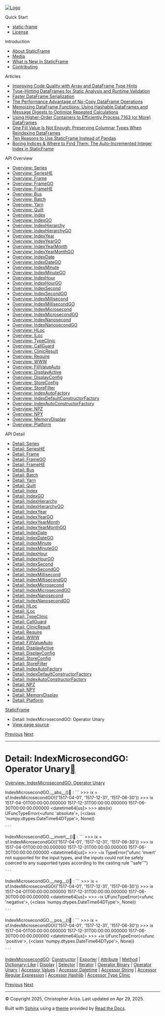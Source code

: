 [![Logo](../_static/sf-logo-web_icon-small.png)](../index.md)

Quick Start

* [static-frame](../readme.md)
* [License](../license.md)

Introduction

* [About StaticFrame](../intro.md)
* [Media](../intro.html#media)
* [What is New in StaticFrame](../new.md)
* [Contributing](../contributing.md)

Articles

* [Improving Code Quality with Array and DataFrame Type Hints](../articles/guard.md)
* [Type-Hinting DataFrames for Static Analysis and Runtime Validation](../articles/ftyping.md)
* [Faster DataFrame Serialization](../articles/serialize.md)
* [The Performance Advantage of No-Copy DataFrame Operations](../articles/no_copy.md)
* [Memoizing DataFrame Functions: Using Hashable DataFrames and Message Digests to Optimize Repeated Calculations](../articles/hash.md)
* [Using Higher-Order Containers to Efficiently Process 7,163 (or More) DataFrames](../articles/uhoc.md)
* [One Fill Value Is Not Enough: Preserving Columnar Types When Reindexing DataFrames](../articles/fill_value.md)
* [Ten Reasons to Use StaticFrame Instead of Pandas](../articles/upgrade.md)
* [Boring Indices & Where to Find Them: The Auto-Incremented Integer Index in StaticFrame](../articles/aiii.md)

API Overview

* [Overview: Series](../api_overview/series.md)
* [Overview: SeriesHE](../api_overview/series_he.md)
* [Overview: Frame](../api_overview/frame.md)
* [Overview: FrameGO](../api_overview/frame_go.md)
* [Overview: FrameHE](../api_overview/frame_he.md)
* [Overview: Bus](../api_overview/bus.md)
* [Overview: Batch](../api_overview/batch.md)
* [Overview: Yarn](../api_overview/yarn.md)
* [Overview: Quilt](../api_overview/quilt.md)
* [Overview: Index](../api_overview/index.md)
* [Overview: IndexGO](../api_overview/index_go.md)
* [Overview: IndexHierarchy](../api_overview/index_hierarchy.md)
* [Overview: IndexHierarchyGO](../api_overview/index_hierarchy_go.md)
* [Overview: IndexYear](../api_overview/index_year.md)
* [Overview: IndexYearGO](../api_overview/index_year_go.md)
* [Overview: IndexYearMonth](../api_overview/index_year_month.md)
* [Overview: IndexYearMonthGO](../api_overview/index_year_month_go.md)
* [Overview: IndexDate](../api_overview/index_date.md)
* [Overview: IndexDateGO](../api_overview/index_date_go.md)
* [Overview: IndexMinute](../api_overview/index_minute.md)
* [Overview: IndexMinuteGO](../api_overview/index_minute_go.md)
* [Overview: IndexHour](../api_overview/index_hour.md)
* [Overview: IndexHourGO](../api_overview/index_hour_go.md)
* [Overview: IndexSecond](../api_overview/index_second.md)
* [Overview: IndexSecondGO](../api_overview/index_second_go.md)
* [Overview: IndexMillisecond](../api_overview/index_millisecond.md)
* [Overview: IndexMillisecondGO](../api_overview/index_millisecond_go.md)
* [Overview: IndexMicrosecond](../api_overview/index_microsecond.md)
* [Overview: IndexMicrosecondGO](../api_overview/index_microsecond_go.md)
* [Overview: IndexNanosecond](../api_overview/index_nanosecond.md)
* [Overview: IndexNanosecondGO](../api_overview/index_nanosecond_go.md)
* [Overview: HLoc](../api_overview/hloc.md)
* [Overview: ILoc](../api_overview/iloc.md)
* [Overview: TypeClinic](../api_overview/type_clinic.md)
* [Overview: CallGuard](../api_overview/call_guard.md)
* [Overview: ClinicResult](../api_overview/clinic_result.md)
* [Overview: Require](../api_overview/require.md)
* [Overview: WWW](../api_overview/www.md)
* [Overview: FillValueAuto](../api_overview/fill_value_auto.md)
* [Overview: DisplayActive](../api_overview/display_active.md)
* [Overview: DisplayConfig](../api_overview/display_config.md)
* [Overview: StoreConfig](../api_overview/store_config.md)
* [Overview: StoreFilter](../api_overview/store_filter.md)
* [Overview: IndexAutoFactory](../api_overview/index_auto_factory.md)
* [Overview: IndexDefaultConstructorFactory](../api_overview/index_default_constructor_factory.md)
* [Overview: IndexAutoConstructorFactory](../api_overview/index_auto_constructor_factory.md)
* [Overview: NPZ](../api_overview/npz.md)
* [Overview: NPY](../api_overview/npy.md)
* [Overview: MemoryDisplay](../api_overview/memory_display.md)
* [Overview: Platform](../api_overview/platform.md)

API Detail

* [Detail: Series](series.md)
* [Detail: SeriesHE](series_he.md)
* [Detail: Frame](frame.md)
* [Detail: FrameGO](frame_go.md)
* [Detail: FrameHE](frame_he.md)
* [Detail: Bus](bus.md)
* [Detail: Batch](batch.md)
* [Detail: Yarn](yarn.md)
* [Detail: Quilt](quilt.md)
* [Detail: Index](index.md)
* [Detail: IndexGO](index_go.md)
* [Detail: IndexHierarchy](index_hierarchy.md)
* [Detail: IndexHierarchyGO](index_hierarchy_go.md)
* [Detail: IndexYear](index_year.md)
* [Detail: IndexYearGO](index_year_go.md)
* [Detail: IndexYearMonth](index_year_month.md)
* [Detail: IndexYearMonthGO](index_year_month_go.md)
* [Detail: IndexDate](index_date.md)
* [Detail: IndexDateGO](index_date_go.md)
* [Detail: IndexMinute](index_minute.md)
* [Detail: IndexMinuteGO](index_minute_go.md)
* [Detail: IndexHour](index_hour.md)
* [Detail: IndexHourGO](index_hour_go.md)
* [Detail: IndexSecond](index_second.md)
* [Detail: IndexSecondGO](index_second_go.md)
* [Detail: IndexMillisecond](index_millisecond.md)
* [Detail: IndexMillisecondGO](index_millisecond_go.md)
* [Detail: IndexMicrosecond](index_microsecond.md)
* [Detail: IndexMicrosecondGO](index_microsecond_go.md)
* [Detail: IndexNanosecond](index_nanosecond.md)
* [Detail: IndexNanosecondGO](index_nanosecond_go.md)
* [Detail: HLoc](hloc.md)
* [Detail: ILoc](iloc.md)
* [Detail: TypeClinic](type_clinic.md)
* [Detail: CallGuard](call_guard.md)
* [Detail: ClinicResult](clinic_result.md)
* [Detail: Require](require.md)
* [Detail: WWW](www.md)
* [Detail: FillValueAuto](fill_value_auto.md)
* [Detail: DisplayActive](display_active.md)
* [Detail: DisplayConfig](display_config.md)
* [Detail: StoreConfig](store_config.md)
* [Detail: StoreFilter](store_filter.md)
* [Detail: IndexAutoFactory](index_auto_factory.md)
* [Detail: IndexDefaultConstructorFactory](index_default_constructor_factory.md)
* [Detail: IndexAutoConstructorFactory](index_auto_constructor_factory.md)
* [Detail: NPZ](npz.md)
* [Detail: NPY](npy.md)
* [Detail: MemoryDisplay](memory_display.md)
* [Detail: Platform](platform.md)

[StaticFrame](../index.md)

* Detail: IndexMicrosecondGO: Operator Unary
* [View page source](../_sources/api_detail/index_microsecond_go-operator_unary.rst.txt)

[Previous](index_microsecond_go-operator_binary.html "Detail: IndexMicrosecondGO: Operator Binary")
[Next](index_microsecond_go-accessor_values.html "Detail: IndexMicrosecondGO: Accessor Values")

---

# Detail: IndexMicrosecondGO: Operator Unary[](#detail-indexmicrosecondgo-operator-unary "Link to this heading")

[Overview: IndexMicrosecondGO: Operator Unary](../api_overview/index_microsecond_go-operator_unary.html#api-overview-indexmicrosecondgo-operator-unary)

IndexMicrosecondGO.\_\_abs\_\_()[](#static_frame.IndexMicrosecondGO.__abs__ "Link to this definition")
:   ```
    >>> ix = sf.IndexMicrosecondGO(('1517-04-01', '1517-12-31', '1517-06-30'))
    >>> ix
    <IndexMicrosecondGO>
    1517-04-01T00:00:00.000000
    1517-12-31T00:00:00.000000
    1517-06-30T00:00:00.000000
    <datetime64[us]>
    >>> abs(ix)
    UFuncTypeError(<ufunc 'absolute'>, (<class 'numpy.dtypes.DateTime64DType'>, None))

    ```

IndexMicrosecondGO.\_\_invert\_\_()[](#static_frame.IndexMicrosecondGO.__invert__ "Link to this definition")
:   ```
    >>> ix = sf.IndexMicrosecondGO(('1517-04-01', '1517-12-31', '1517-06-30'))
    >>> ix
    <IndexMicrosecondGO>
    1517-04-01T00:00:00.000000
    1517-12-31T00:00:00.000000
    1517-06-30T00:00:00.000000
    <datetime64[us]>
    >>> ~ix
    TypeError("ufunc 'invert' not supported for the input types, and the inputs could not be safely coerced to any supported types according to the casting rule ''safe''")

    ```

IndexMicrosecondGO.\_\_neg\_\_()[](#static_frame.IndexMicrosecondGO.__neg__ "Link to this definition")
:   ```
    >>> ix = sf.IndexMicrosecondGO(('1517-04-01', '1517-12-31', '1517-06-30'))
    >>> ix
    <IndexMicrosecondGO>
    1517-04-01T00:00:00.000000
    1517-12-31T00:00:00.000000
    1517-06-30T00:00:00.000000
    <datetime64[us]>
    >>> -ix
    UFuncTypeError(<ufunc 'negative'>, (<class 'numpy.dtypes.DateTime64DType'>, None))

    ```

IndexMicrosecondGO.\_\_pos\_\_()[](#static_frame.IndexMicrosecondGO.__pos__ "Link to this definition")
:   ```
    >>> ix = sf.IndexMicrosecondGO(('1517-04-01', '1517-12-31', '1517-06-30'))
    >>> ix
    <IndexMicrosecondGO>
    1517-04-01T00:00:00.000000
    1517-12-31T00:00:00.000000
    1517-06-30T00:00:00.000000
    <datetime64[us]>
    >>> +ix
    UFuncTypeError(<ufunc 'positive'>, (<class 'numpy.dtypes.DateTime64DType'>, None))

    ```

[IndexMicrosecondGO](index_microsecond_go.html#api-detail-indexmicrosecondgo): [Constructor](index_microsecond_go-constructor.html#api-detail-indexmicrosecondgo-constructor) | [Exporter](index_microsecond_go-exporter.html#api-detail-indexmicrosecondgo-exporter) | [Attribute](index_microsecond_go-attribute.html#api-detail-indexmicrosecondgo-attribute) | [Method](index_microsecond_go-method.html#api-detail-indexmicrosecondgo-method) | [Dictionary-Like](index_microsecond_go-dictionary_like.html#api-detail-indexmicrosecondgo-dictionary-like) | [Display](index_microsecond_go-display.html#api-detail-indexmicrosecondgo-display) | [Selector](index_microsecond_go-selector.html#api-detail-indexmicrosecondgo-selector) | [Iterator](index_microsecond_go-iterator.html#api-detail-indexmicrosecondgo-iterator) | [Operator Binary](index_microsecond_go-operator_binary.html#api-detail-indexmicrosecondgo-operator-binary) | [Operator Unary](#api-detail-indexmicrosecondgo-operator-unary) | [Accessor Values](index_microsecond_go-accessor_values.html#api-detail-indexmicrosecondgo-accessor-values) | [Accessor Datetime](index_microsecond_go-accessor_datetime.html#api-detail-indexmicrosecondgo-accessor-datetime) | [Accessor String](index_microsecond_go-accessor_string.html#api-detail-indexmicrosecondgo-accessor-string) | [Accessor Regular Expression](index_microsecond_go-accessor_regular_expression.html#api-detail-indexmicrosecondgo-accessor-regular-expression) | [Accessor Hashlib](index_microsecond_go-accessor_hashlib.html#api-detail-indexmicrosecondgo-accessor-hashlib) | [Accessor Type Clinic](index_microsecond_go-accessor_type_clinic.html#api-detail-indexmicrosecondgo-accessor-type-clinic)

[Previous](index_microsecond_go-operator_binary.html "Detail: IndexMicrosecondGO: Operator Binary")
[Next](index_microsecond_go-accessor_values.html "Detail: IndexMicrosecondGO: Accessor Values")

---

© Copyright 2025, Christopher Ariza.
Last updated on Apr 29, 2025.

Built with [Sphinx](https://www.sphinx-doc.org/) using a
[theme](https://github.com/readthedocs/sphinx_rtd_theme)
provided by [Read the Docs](https://readthedocs.org).